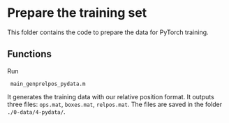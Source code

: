 # Prepare the training set
This folder contains the code to prepare the data for PyTorch training.

## Functions
Run
```
 main_genprelpos_pydata.m
```
It generates the training data with our relative position format. 
It outputs three files: `ops.mat`, `boxes.mat`, `relpos.mat`.
The files are saved in the folder `./0-data/4-pydata/`.
